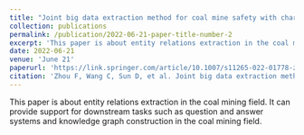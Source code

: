 ```yaml
---
title: "Joint big data extraction method for coal mine safety with characters and words fusion"
collection: publications
permalink: /publication/2022-06-21-paper-title-number-2
excerpt: 'This paper is about entity relations extraction in the coal mining field. It can provide support for downstream tasks such as question and answer systems and knowledge graph construction in the coal mining field.'
date: 2022-06-21
venue: 'June 21'
paperurl: 'https://link.springer.com/article/10.1007/s11265-022-01778-z'
citation: 'Zhou F, Wang C, Sun D, et al. Joint big data extraction method for coal mine safety with characters and words fusion[J]. Journal of Signal Processing Systems, 2022, 94(11): 1213-1225.'
---
```


This paper is about entity relations extraction in the coal mining field. It can provide support for downstream tasks such as question and answer systems and knowledge graph construction in the coal mining field.